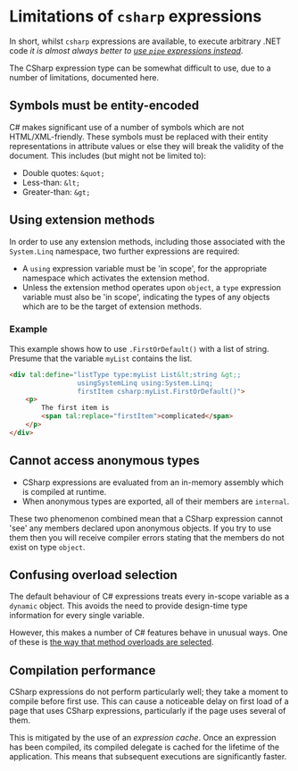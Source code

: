 # Limitations of `csharp` expressions
In short, whilst `csharp` expressions are available, to execute arbitrary .NET code *it is almost always better to [use `pipe` expressions instead]*.

The CSharp expression type can be somewhat difficult to use, due to a number of limitations, documented here.

[use `pipe` expressions instead]: PipeExpressions.md

## Symbols must be entity-encoded
C# makes significant use of a number of symbols which are not HTML/XML-friendly. These symbols must be replaced with their entity representations in attribute values or else they will break the validity of the document. This includes (but might not be limited to):

* Double quotes: `&quot;`
* Less-than: `&lt;`
* Greater-than: `&gt;`

## Using extension methods
In order to use any extension methods, including those associated with the `System.Linq` namespace, two further expressions are required:

* A `using` expression variable must be 'in scope', for the appropriate namespace which activates the extension method.
* Unless the extension method operates upon `object`, a `type` expression variable must also be 'in scope', indicating the types of any objects which are to be the target of extension methods.

### Example
This example shows how to use `.FirstOrDefault()` with a list of string. Presume that the variable `myList` contains the list.

```html
<div tal:define="listType type:myList List&lt;string &gt;;
                 usingSystemLinq using:System.Linq;
                 firstItem csharp:myList.FirstOrDefault()">
    <p>
        The first item is
        <span tal:replace="firstItem">complicated</span>
    </p>
</div>
```

## Cannot access anonymous types
* CSharp expressions are evaluated from an in-memory assembly which is compiled at runtime.
* When anonymous types are exported, all of their members are `internal`.

These two phenomenon combined mean that a CSharp expression cannot 'see' any members declared upon anonymous objects. If you try to use them then you will receive compiler errors stating that the members do not exist on type `object`.

## Confusing overload selection
The default behaviour of C# expressions treats every in-scope variable as a `dynamic` object. This avoids the need to provide design-time type information for every single variable.

However, this makes a number of C# features behave in unusual ways. One of these is [the way that method overloads are selected].

[the way that method overloads are selected]: https://docs.microsoft.com/en-us/dotnet/csharp/programming-guide/types/using-type-dynamic#overload-resolution-with-arguments-of-type-dynamic

## Compilation performance
CSharp expressions do not perform particularly well; they take a moment to compile before first use. This can cause a noticeable delay on first load of a page that uses CSharp expressions, particularly if the page uses several of them.

This is mitigated by the use of an *expression cache*. Once an expression has been compiled, its compiled delegate is cached for the lifetime of the application. This means that subsequent executions are significantly faster.